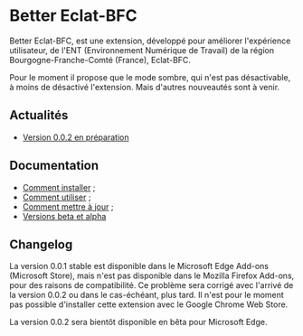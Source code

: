 # Better Eclat-BFC
Better Eclat-BFC, est une extension, développé pour améliorer l'expérience utilisateur, de l'ENT (Environnement Numérique de Travail) de la région Bourgogne-Franche-Comté (France), Eclat-BFC.

Pour le moment il propose que le mode sombre, qui n'est pas désactivable, à moins de désactivé l'extension. Mais d'autres nouveautés sont à venir.

## Actualités
- [Version 0.0.2 en préparation](/eclat-bfc-extension/fr/news/v0.0.2-in-preparation)

## Documentation
- [Comment installer](/eclat-bfc-extension/fr/docs/how-to-install) ;
- [Comment utiliser](/eclat-bfc-extension/fr/docs/how-to-use) ;
- [Comment mettre à jour](/eclat-bfc-extension/fr/docs/how-to-update) ;
- [Versions beta et alpha](/eclat-bfc-extension/fr/docs/beta-and-alpha)

## Changelog
La version 0.0.1 stable est disponible dans le Microsoft Edge Add-ons (Microsoft Store), mais n'est pas disponible dans le Mozilla Firefox Add-ons, pour des raisons de compatibilité. Ce problème sera corrigé avec l'arrivé de la version 0.0.2 ou dans le cas-échéant, plus tard. Il n'est pour le moment pas possible d'installer cette extension avec le Google Chrome Web Store.

La version 0.0.2 sera bientôt disponible en bêta pour Microsoft Edge.
